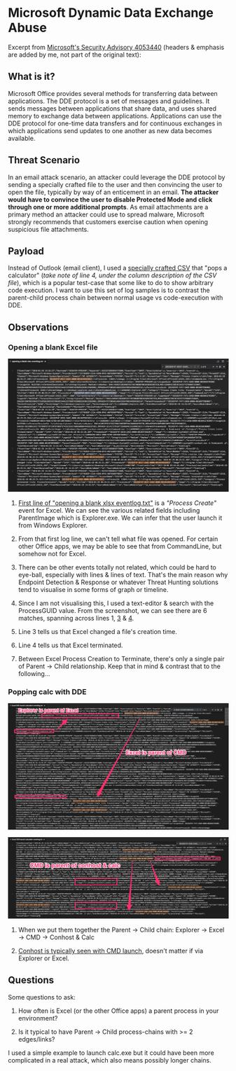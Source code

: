 # Microsoft Dynamic Data Exchange Abuse
Excerpt from [Microsoft's Security Advisory 4053440](https://technet.microsoft.com/en-us/library/security/4053440.aspx) (headers & emphasis are added by me, not part of the original text): 

## What is it?
Microsoft Office provides several methods for transferring data between applications. The DDE protocol is a set of messages and guidelines. It sends messages between applications that share data, and uses shared memory to exchange data between applications. Applications can use the DDE protocol for one-time data transfers and for continuous exchanges in which applications send updates to one another as new data becomes available.

## Threat Scenario
In an email attack scenario, an attacker could leverage the DDE protocol by sending a specially crafted file to the user and then convincing the user to open the file, typically by way of an enticement in an email. **The attacker would have to convince the user to disable Protected Mode and click through one or more additional prompts**. As email attachments are a primary method an attacker could use to spread malware, Microsoft strongly recommends that customers exercise caution when opening suspicious file attachments.

## Payload
Instead of Outlook (email client), I used a [specially crafted CSV](https://github.com/jymcheong/SysmonResources/blob/master/6.%20Sample%20Data/stage%202%20(Get%20In)/2.%20run%20payloads/(Type%202)%20Abuse%20MS%20Excel%20DDE/calc.csv) that "pops a calculator" (*take note of line 4, under the column description of the CSV file*), which is a popular test-case that some like to do to show arbitrary code execution. I want to use this set of log samples is to contrast the parent-child process chain between normal usage vs code-execution with DDE.

## Observations

### Opening a blank Excel file
![](img/normal.png)

1. [First line of "opening a blank xlsx eventlog.txt"](https://github.com/jymcheong/SysmonResources/blob/0d63062cda64217a235be78f246e709734e10c78/6.%20Sample%20Data/stage%202%20(Get%20In)/2.%20run%20payloads/(Type%202)%20Abuse%20MS%20Excel%20DDE/opening%20a%20blank%20xlsx%20eventlog.txt#L1) is a *"Process Create"* event for Excel. We can see the various related fields including ParentImage which is Explorer.exe. We can infer that the user launch it from Windows Explorer.

2. From that first log line, we can't tell what file was opened. For certain other Office apps, we may be able to see that from CommandLine, but somehow not for Excel.

3. There can be other events totally not related, which could be hard to eye-ball, especially with lines & lines of text. That's the main reason why Endpoint Detection & Response or whatever Threat Hunting solutions tend to visualise in some forms of graph or timeline. 

4. Since I am not visualising this, I used a text-editor & search with the ProcessGUID value. From the screenshot, we can see there are 6 matches, spanning across lines 1, [3](https://github.com/jymcheong/SysmonResources/blob/0d63062cda64217a235be78f246e709734e10c78/6.%20Sample%20Data/stage%202%20(Get%20In)/2.%20run%20payloads/(Type%202)%20Abuse%20MS%20Excel%20DDE/opening%20a%20blank%20xlsx%20eventlog.txt#L3) & [4](https://github.com/jymcheong/SysmonResources/blob/0d63062cda64217a235be78f246e709734e10c78/6.%20Sample%20Data/stage%202%20(Get%20In)/2.%20run%20payloads/(Type%202)%20Abuse%20MS%20Excel%20DDE/opening%20a%20blank%20xlsx%20eventlog.txt#L4).

5. Line 3 tells us that Excel changed a file's creation time.

6. Line 4 tells us that Excel terminated.

7. Between Excel Process Creation to Terminate, there's only a single pair of Parent -> Child relationship. Keep that in mind & contrast that to the following...

### Popping calc with DDE

![](img/excelparent.png)

![](img/cmdisparent.png)

1. When we put them together the Parent -> Child chain: Explorer -> Excel -> CMD -> Conhost & Calc

2. [Conhost is typically seen with CMD launch](https://www.howtogeek.com/howto/4996/what-is-conhost.exe-and-why-is-it-running/), doesn't matter if via Explorer or Excel.

## Questions
Some questions to ask:

1. How often is Excel (or the other Office apps) a parent process in your environment?

2. Is it typical to have Parent -> Child process-chains with >= 2 edges/links?

I used a simple example to launch calc.exe but it could have been more complicated in a real attack, which also means possibly longer chains.